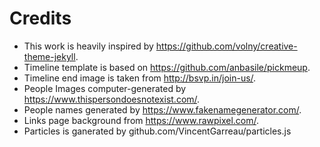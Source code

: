 # Credits
* This work is heavily inspired by https://github.com/volny/creative-theme-jekyll.
* Timeline template is based on https://github.com/anbasile/pickmeup.
* Timeline end image is taken from http://bsvp.in/join-us/.
* People Images computer-generated by https://www.thispersondoesnotexist.com/.
* People names generated by https://www.fakenamegenerator.com/.
* Links page background from https://www.rawpixel.com/.
* Particles is ganerated by github.com/VincentGarreau/particles.js